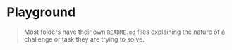 # Playground

> Most folders have their own `README.md` files explaining the nature of a challenge or task they are trying to solve.
